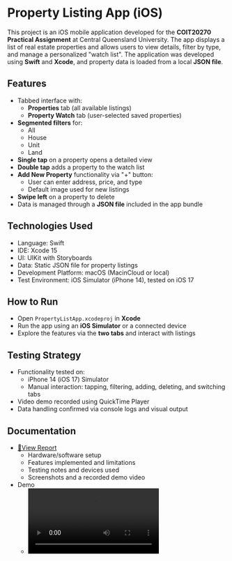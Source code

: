 # Property Listing App (iOS)

This project is an iOS mobile application developed for the **COIT20270 Practical Assignment** at Central Queensland University.
The app displays a list of real estate properties and allows users to view details, filter by type, and manage a personalized
"watch list". The application was developed using **Swift** and **Xcode**, and property data is loaded from a local **JSON file**.

## Features

- Tabbed interface with:
  - **Properties** tab (all available listings)
  - **Property Watch** tab (user-selected saved properties)
- **Segmented filters** for:
  - All
  - House
  - Unit
  - Land
- **Single tap** on a property opens a detailed view
- **Double tap** adds a property to the watch list
- **Add New Property** functionality via "+" button:
  - User can enter address, price, and type
  - Default image used for new listings
- **Swipe left** on a property to delete
- Data is managed through a **JSON file** included in the app bundle

  
## Technologies Used

- Language: Swift
- IDE: Xcode 15
- UI: UIKit with Storyboards
- Data: Static JSON file for property listings
- Development Platform: macOS (MacinCloud or local)
- Test Environment: iOS Simulator (iPhone 14), tested on iOS 17

##  How to Run

- Open `PropertyListApp.xcodeproj` in **Xcode**
- Run the app using an **iOS Simulator** or a connected device
- Explore the features via the **two tabs** and interact with listings

##  Testing Strategy

- Functionality tested on:
  - iPhone 14 (iOS 17) Simulator
  - Manual interaction: tapping, filtering, adding, deleting, and switching tabs
- Video demo recorded using QuickTime Player
- Data handling confirmed via console logs and visual output

## Documentation

- [📄View Report](Report.pdf) 
  - Hardware/software setup
  - Features implemented and limitations
  - Testing notes and devices used
  - Screenshots and a recorded demo video
- Demo
  - ![🎥Demo-preview](./docs/DemoLiveS.mp4)

